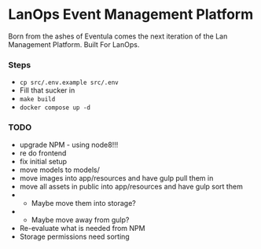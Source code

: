# LanOps Event Management Platform

Born from the ashes of Eventula comes the next iteration of the Lan Management Platform. Built For LanOps.


### Steps

- ```cp src/.env.example src/.env```
- Fill that sucker in
- ```make build```
- ```docker compose up -d```


### TODO

- upgrade NPM - using node8!!!
- re do frontend
- fix initial setup
- move models to models/
- move images into app/resources and have gulp pull them in
- move all assets in public into app/resources and have gulp sort them
- - Maybe move them into storage?
- - Maybe move away from gulp?
- Re-evaluate what is needed from NPM
- Storage permissions need sorting